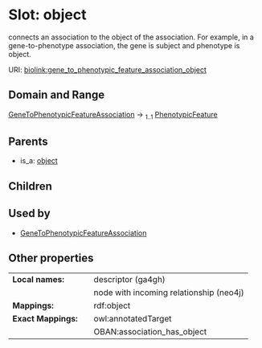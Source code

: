 
# Slot: object


connects an association to the object of the association. For example, in a gene-to-phenotype association, the gene is subject and phenotype is object.

URI: [biolink:gene_to_phenotypic_feature_association_object](https://w3id.org/biolink/vocab/gene_to_phenotypic_feature_association_object)


## Domain and Range

[GeneToPhenotypicFeatureAssociation](GeneToPhenotypicFeatureAssociation.md) &#8594;  <sub>1..1</sub> [PhenotypicFeature](PhenotypicFeature.md)

## Parents

 *  is_a: [object](object.md)

## Children


## Used by

 * [GeneToPhenotypicFeatureAssociation](GeneToPhenotypicFeatureAssociation.md)

## Other properties

|  |  |  |
| --- | --- | --- |
| **Local names:** | | descriptor (ga4gh) |
|  | | node with incoming relationship (neo4j) |
| **Mappings:** | | rdf:object |
| **Exact Mappings:** | | owl:annotatedTarget |
|  | | OBAN:association_has_object |

